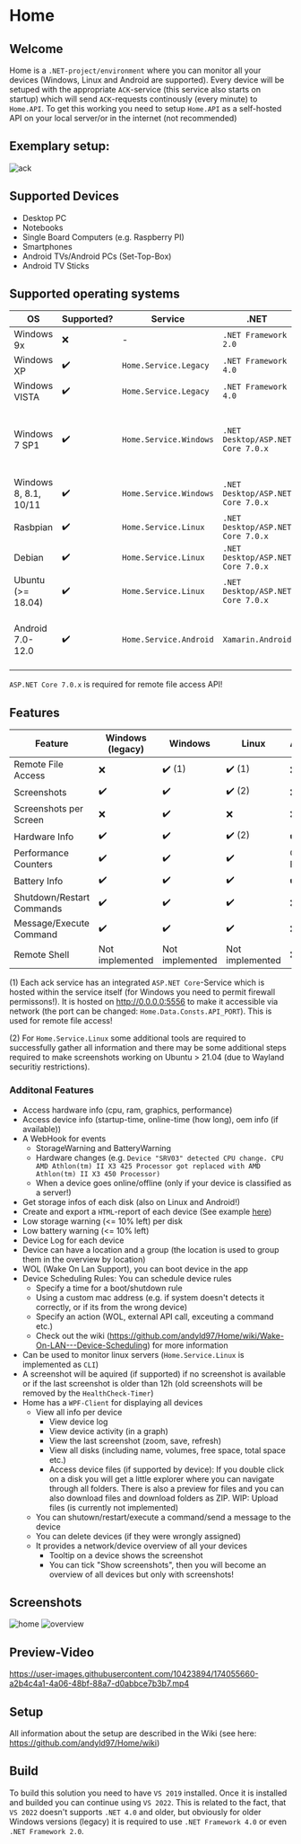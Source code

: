 # Home

## Welcome
Home is a ``.NET-project/environment`` where you can monitor all your devices (Windows, Linux and Android are supported). Every device 
will be setuped with the appropriate `ACK`-service (this service also starts on startup) which will send ``ACK``-requests continously (every minute) to `Home.API`.
To get this working you need to setup `Home.API` as a self-hosted API on your local server/or in the internet (not recommended)

## Exemplary setup:
![ack](https://user-images.githubusercontent.com/10423894/200111760-793ac13f-bc9d-4b4d-b002-f55c37ec0750.png)

## Supported Devices
- Desktop PC
- Notebooks
- Single Board Computers (e.g. Raspberry PI)
- Smartphones
- Android TVs/Android PCs (Set-Top-Box)
- Android TV Sticks

## Supported operating systems
| OS                    | Supported?      | Service                  | .NET                                | Information                                                   |
|-----------------------|--------------------|--------------------------|-------------------------------------|---------------------------------------------------------------|
| Windows 9x            | :x:                | -                        | ``.NET Framework 2.0``              | -                                                             |
| Windows XP            | :heavy_check_mark: | ``Home.Service.Legacy``  | ``.NET Framework 4.0``              | No remote file access!                                               |
| Windows VISTA         | :heavy_check_mark: | ``Home.Service.Legacy``  | ``.NET Framework 4.0``              | No remote file access!                                        |
| Windows 7 SP1         | :heavy_check_mark: | ``Home.Service.Windows``         | ``.NET Desktop/ASP.NET Core 7.0.x`` | #LEGACY Compiler-Flag (using WebClient instead of HttpClient) |
| Windows 8, 8.1, 10/11 | :heavy_check_mark: | ``Home.Service.Windows``         | ``.NET Desktop/ASP.NET Core 7.0.x`` | -                                                             |
| Rasbpian              | :heavy_check_mark: | ``Home.Service.Linux``   | ``.NET Desktop/ASP.NET Core 7.0.x`` | -                                                             |
| Debian                | :heavy_check_mark: | ``Home.Service.Linux``   | ``.NET Desktop/ASP.NET Core 7.0.x`` | -                                                             |
| Ubuntu (>= 18.04)     | :heavy_check_mark: | ``Home.Service.Linux``   | ``.NET Desktop/ASP.NET Core 7.0.x`` | -                                                             |
| Android 7.0-12.0      | :heavy_check_mark: | ``Home.Service.Android`` | ``Xamarin.Android``                     | No remote file access and NoGL-Version available!                 |

``ASP.NET Core 7.0.x`` is required for remote file access API!

## Features
| Feature                   | Windows (legacy)   | Windows            | Linux                  | Android            |
|---------------------------|--------------------|--------------------|------------------------|--------------------|
| Remote File Access        | :x:                | :heavy_check_mark: (1) | :heavy_check_mark: (1)     | :x:                |
| Screenshots               | :heavy_check_mark: | :heavy_check_mark: | :heavy_check_mark: (2) | :x:                |
| Screenshots per Screen    | :x: | :heavy_check_mark: | :x: | :x:                |
| Hardware Info             | :heavy_check_mark: | :heavy_check_mark: | :heavy_check_mark: (2) | :heavy_check_mark: |
| Performance Counters      | :heavy_check_mark: | :heavy_check_mark: | :heavy_check_mark:     | Only RAM           |
| Battery Info              | :heavy_check_mark: | :heavy_check_mark: | :heavy_check_mark:     | :heavy_check_mark: |
| Shutdown/Restart Commands | :heavy_check_mark: | :heavy_check_mark: | :heavy_check_mark:     | :x:                |
| Message/Execute Command   | :heavy_check_mark: | :heavy_check_mark: | :heavy_check_mark:     | :x:                |
| Remote Shell              | Not implemented    | Not implemented    | Not implemented        | :x:                |

(1) Each ack service has an integrated ``ASP.NET Core``-Service which is hosted within the service itself (for Windows you need to permit firewall permissons!). It is hosted on http://0.0.0.0:5556 to make it accessible via network (the port can be changed: ``Home.Data.Consts.API_PORT``). This is used for remote file access!

(2) For ``Home.Service.Linux`` some additional tools are required to successfully gather all information and there may be some additional steps required to make screenshots working on Ubuntu > 21.04 (due to Wayland securitiy restrictions).

### Additonal Features
- Access hardware info (cpu, ram, graphics, performance)
- Access device info (startup-time, online-time (how long), oem info (if available))
- A WebHook for events
   - StorageWarning and BatteryWarning
   - Hardware changes (e.g. ``Device "SRV03" detected CPU change. CPU AMD Athlon(tm) II X3 425 Processor got replaced with AMD Athlon(tm) II X3 450 Processor)``
   - When a device goes online/offline (only if your device is classified as a server!)
- Get storage infos of each disk (also on Linux and Android!)
- Create and export a ``HTML``-report of each device (See example [here](https://htmlpreview.github.io/?https://raw.githubusercontent.com/andyld97/Home/dev/Assets/Redmi%20Note%207.html))
- Low storage warning (<= 10% left) per disk
- Low battery warning (<= 10% left)
- Device Log for each device
- Device can have a location and a group (the location is used to group them in the overview by location)
- WOL (Wake On Lan Support), you can boot device in the app
- Device Scheduling Rules: You can schedule device rules
   - Specify a time for a boot/shutdown rule
   - Using a custom mac address (e.g. if system doesn't detects it correctly, or if its from the wrong device)
   - Specify an action (WOL, external API call, exceuting a command etc.)
   - Check out the wiki (https://github.com/andyld97/Home/wiki/Wake-On-LAN---Device-Scheduling) for more information
- Can be used to monitor linux servers (``Home.Service.Linux`` is implemented as ``CLI``)
- A screenshot will be aquired (if supported) if no screenshot is available or if the last screenshot is older than 12h (old screenshots will be removed by the ``HealthCheck-Timer``)
- Home has a ``WPF-Client`` for displaying all devices
   - View all info per device
      - View device log
      - View device activity (in a graph)
      - View the last screenshot (zoom, save, refresh)
      - View all disks (including name, volumes, free space, total space etc.)
      - Access device files (if supported by device): If you double click on a disk you will get a little explorer where you can navigate through all folders. There is also a preview for files and you can also download files and download folders as ZIP. WIP: Upload files (is currently not implemented)
   - You can shutown/restart/execute a command/send a message to the device
   - You can delete devices (if they were wrongly assigned) 
   - It provides a network/device overview of all your devices
      - Tooltip on a device shows the screenshot
      - You can tick "Show screenshots", then you will become an overview of all devices but only with screenshots!  

## Screenshots
![home](https://github.com/andyld97/Home/blob/dev/Assets/screenshots/home.png)
![overview](https://github.com/andyld97/Home/blob/dev/Assets/screenshots/overview.png)

## Preview-Video
https://user-images.githubusercontent.com/10423894/174055660-a2b4c4a1-4a06-48bf-88a7-d0abbce7b3b7.mp4

 ## Setup
 
All information about the setup are described in the Wiki (see here: https://github.com/andyld97/Home/wiki)

## Build
To build this solution you need to have ``VS 2019`` installed. Once it is installed and builded you can continue using ``VS 2022``. This is related to the fact, that ``VS 2022`` doesn't supports ``.NET 4.0`` and older, but obviously for older Windows versions (legacy) it is required to use ``.NET Framework 4.0`` or even ``.NET Framework 2.0``.
